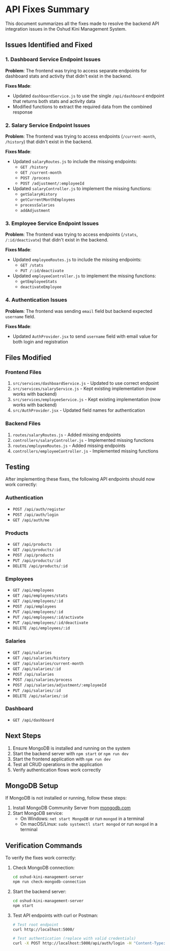 # API Fixes Summary

This document summarizes all the fixes made to resolve the backend API integration issues in the Oshud Kini Management System.

## Issues Identified and Fixed

### 1. Dashboard Service Endpoint Issues
**Problem**: The frontend was trying to access separate endpoints for dashboard stats and activity that didn't exist in the backend.

**Fixes Made**:
- Updated `dashboardService.js` to use the single `/api/dashboard` endpoint that returns both stats and activity data
- Modified functions to extract the required data from the combined response

### 2. Salary Service Endpoint Issues
**Problem**: The frontend was trying to access endpoints (`/current-month`, `/history`) that didn't exist in the backend.

**Fixes Made**:
- Updated `salaryRoutes.js` to include the missing endpoints:
  - `GET /history`
  - `GET /current-month`
  - `POST /process`
  - `POST /adjustment/:employeeId`
- Updated `salaryController.js` to implement the missing functions:
  - `getSalaryHistory`
  - `getCurrentMonthEmployees`
  - `processSalaries`
  - `addAdjustment`

### 3. Employee Service Endpoint Issues
**Problem**: The frontend was trying to access endpoints (`/stats`, `/:id/deactivate`) that didn't exist in the backend.

**Fixes Made**:
- Updated `employeeRoutes.js` to include the missing endpoints:
  - `GET /stats`
  - `PUT /:id/deactivate`
- Updated `employeeController.js` to implement the missing functions:
  - `getEmployeeStats`
  - `deactivateEmployee`

### 4. Authentication Issues
**Problem**: The frontend was sending `email` field but backend expected `username` field.

**Fixes Made**:
- Updated `AuthProvider.jsx` to send `username` field with email value for both login and registration

## Files Modified

### Frontend Files
1. `src/services/dashboardService.js` - Updated to use correct endpoint
2. `src/services/salaryService.js` - Kept existing implementation (now works with backend)
3. `src/services/employeeService.js` - Kept existing implementation (now works with backend)
4. `src/AuthProvider.jsx` - Updated field names for authentication

### Backend Files
1. `routes/salaryRoutes.js` - Added missing endpoints
2. `controllers/salaryController.js` - Implemented missing functions
3. `routes/employeeRoutes.js` - Added missing endpoints
4. `controllers/employeeController.js` - Implemented missing functions

## Testing

After implementing these fixes, the following API endpoints should now work correctly:

### Authentication
- `POST /api/auth/register`
- `POST /api/auth/login`
- `GET /api/auth/me`

### Products
- `GET /api/products`
- `GET /api/products/:id`
- `POST /api/products`
- `PUT /api/products/:id`
- `DELETE /api/products/:id`

### Employees
- `GET /api/employees`
- `GET /api/employees/stats`
- `GET /api/employees/:id`
- `POST /api/employees`
- `PUT /api/employees/:id`
- `PUT /api/employees/:id/activate`
- `PUT /api/employees/:id/deactivate`
- `DELETE /api/employees/:id`

### Salaries
- `GET /api/salaries`
- `GET /api/salaries/history`
- `GET /api/salaries/current-month`
- `GET /api/salaries/:id`
- `POST /api/salaries`
- `POST /api/salaries/process`
- `POST /api/salaries/adjustment/:employeeId`
- `PUT /api/salaries/:id`
- `DELETE /api/salaries/:id`

### Dashboard
- `GET /api/dashboard`

## Next Steps

1. Ensure MongoDB is installed and running on the system
2. Start the backend server with `npm start` or `npm run dev`
3. Start the frontend application with `npm run dev`
4. Test all CRUD operations in the application
5. Verify authentication flows work correctly

## MongoDB Setup

If MongoDB is not installed or running, follow these steps:

1. Install MongoDB Community Server from [mongodb.com](https://www.mongodb.com/try/download/community)
2. Start MongoDB service:
   - On Windows: `net start MongoDB` or run `mongod` in a terminal
   - On macOS/Linux: `sudo systemctl start mongod` or run `mongod` in a terminal

## Verification Commands

To verify the fixes work correctly:

1. Check MongoDB connection:
   ```bash
   cd oshud-kini-management-server
   npm run check-mongodb-connection
   ```

2. Start the backend server:
   ```bash
   cd oshud-kini-management-server
   npm start
   ```

3. Test API endpoints with curl or Postman:
   ```bash
   # Test root endpoint
   curl http://localhost:5000/
   
   # Test authentication (replace with valid credentials)
   curl -X POST http://localhost:5000/api/auth/login -H "Content-Type: application/json" -d '{"username":"test@example.com","password":"password"}'
   ```